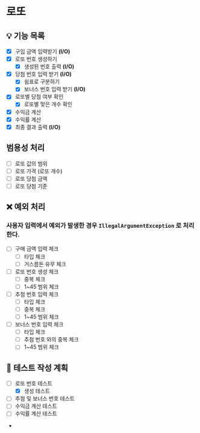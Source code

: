 # 로또

## 💡 기능 목록
- [x] 구입 금액 입력받기 **(I/O)**
- [x] 로또 번호 생성하기
  - [x] 생성된 번호 출력 **(I/O)**
- [x] 당첨 번호 입력 받기 **(I/O)**
  - [x] 쉼표로 구분하기
  - [x] 보너스 번호 입력 받기 **(I/O)**
- [x] 로또별 당첨 여부 확인
  - [x] 로또별 맞은 개수 확인
- [x] 수익금 계산
- [x] 수익률 계산
- [x] 최종 결과 출력 **(I/O)**

## 범용성 처리
- [ ] 로또 값의 범위
- [ ] 로또 가격 (로또 개수)
- [ ] 로또 당첨 금액
- [ ] 로또 당첨 기준

## ❌ 예외 처리
### 사용자 입력에서 예외가 발생한 경우 `IllegalArgumentException` 로 처리한다.
- [ ] 구매 금액 입력 체크
  - [ ] 타입 체크
  - [ ] 거스름돈 유무 체크
- [ ] 로또 번호 생성 체크
  - [ ] 중복 체크
  - [ ] 1~45 범위 체크
- [ ] 추첨 번호 입력 체크
  - [ ] 타입 체크
  - [ ] 중복 체크
  - [ ] 1~45 범위 체크
- [ ] 보너스 번호 입력 체크
  - [ ] 타입 체크
  - [ ] 추첨 번호 와의 중복 체크
  - [ ] 1~45 범위 체크

## 📜 테스트 작성 계획
- [ ] 로또 번호 테스트
  - [x] 생성 테스트
- [ ] 추첨 및 보너스 번호 테스트
- [ ] 수익금 계산 테스트
- [ ] 수익률 계산 테스트
- 
